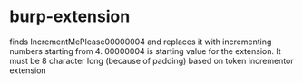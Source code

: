 # burp-extension
finds IncrementMePlease00000004 and replaces it with incrementing numbers starting from 4. 00000004 is starting value for the extension. It must be 8 character long (because of padding) 
based on token incrementor extension
